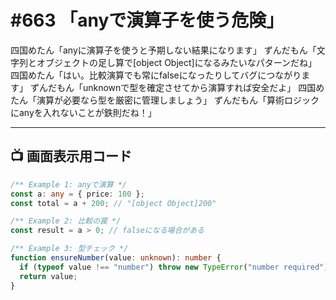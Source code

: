 # #663 「anyで演算子を使う危険」

四国めたん「anyに演算子を使うと予期しない結果になります」
ずんだもん「文字列とオブジェクトの足し算で[object Object]になるみたいなパターンだね」
四国めたん「はい。比較演算でも常にfalseになったりしてバグにつながります」
ずんだもん「unknownで型を確定させてから演算すれば安全だよ」
四国めたん「演算が必要なら型を厳密に管理しましょう」
ずんだもん「算術ロジックにanyを入れないことが鉄則だね！」

---

## 📺 画面表示用コード

```typescript
/** Example 1: anyで演算 */
const a: any = { price: 100 };
const total = a + 200; // "[object Object]200"

/** Example 2: 比較の罠 */
const result = a > 0; // falseになる場合がある

/** Example 3: 型チェック */
function ensureNumber(value: unknown): number {
  if (typeof value !== "number") throw new TypeError("number required");
  return value;
}
```
